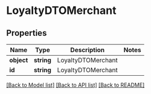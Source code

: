 # LoyaltyDTOMerchant

## Properties
Name | Type | Description | Notes
------------ | ------------- | ------------- | -------------
**object** | **string** | LoyaltyDTOMerchant | 
**id** | **string** | LoyaltyDTOMerchant | 

[[Back to Model list]](../README.md#documentation-for-models) [[Back to API list]](../README.md#documentation-for-api-endpoints) [[Back to README]](../README.md)


